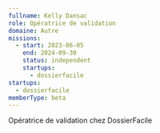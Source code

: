 ```yaml
---
fullname: Kelly Dansac
role: Opératrice de validation
domaine: Autre
missions:
  - start: 2023-06-05
    end: 2024-09-30
    status: independent
    startups:
      - dossierfacile
startups:
  - dossierfacile
memberType: beta
---
```

Opératrice de validation chez DossierFacile
